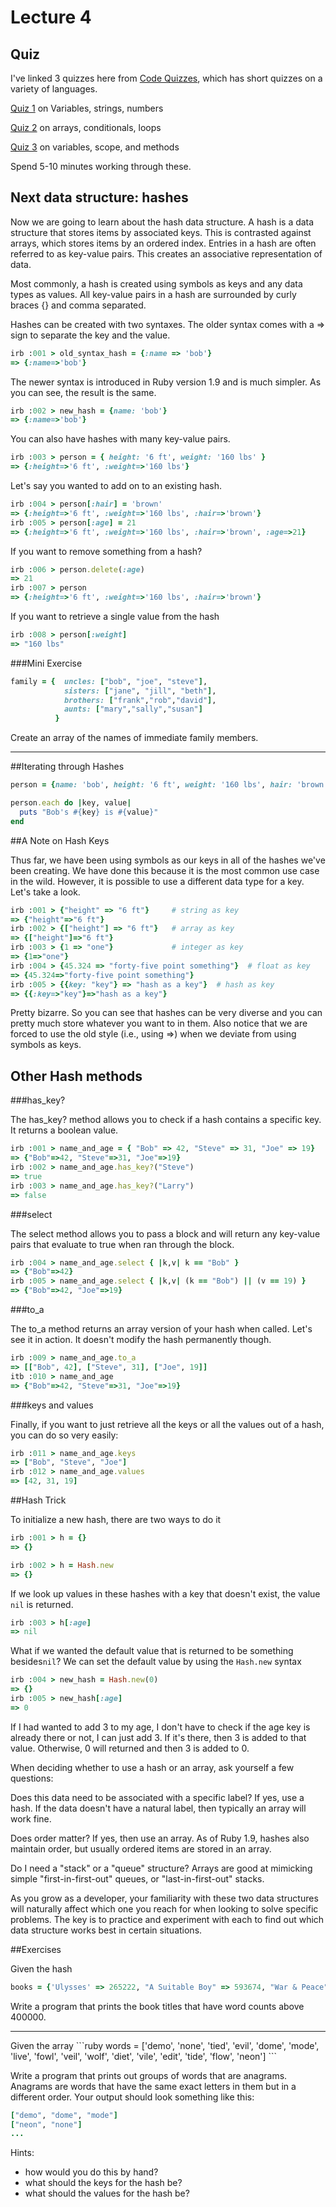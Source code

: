 # Lecture 4

## Quiz

I've linked 3 quizzes here from [Code Quizzes](https://www.codequizzes.com), which has short quizzes on a variety of languages.

[Quiz 1](http://www.codequizzes.com/learn-ruby/variables-strings-numbers) on Variables, strings, numbers

[Quiz 2](http://www.codequizzes.com/learn-ruby/arrays-conditionals-loops) on arrays, conditionals, loops

[Quiz 3](https://www.codequizzes.com/learn-ruby/variable-scope-methods) on variables, scope, and methods

Spend 5-10 minutes working through these.

## Next data structure: hashes

Now we are going to learn about the hash data structure. A hash is a data structure that stores items by associated keys. This is contrasted against arrays, which stores items by an ordered index. Entries in a hash are often referred to as key-value pairs. This creates an associative representation of data.

Most commonly, a hash is created using symbols as keys and any data types as values. All key-value pairs in a hash are surrounded by curly braces {} and comma separated.

Hashes can be created with two syntaxes. The older syntax comes with a => sign to separate the key and the value.

```ruby
irb :001 > old_syntax_hash = {:name => 'bob'}
=> {:name=>'bob'}
```

The newer syntax is introduced in Ruby version 1.9 and is much simpler. As you can see, the result is the same.
```ruby
irb :002 > new_hash = {name: 'bob'}
=> {:name=>'bob'}
```

You can also have hashes with many key-value pairs.
```ruby
irb :003 > person = { height: '6 ft', weight: '160 lbs' }
=> {:height=>'6 ft', :weight=>'160 lbs'}
```
Let's say you wanted to add on to an existing hash.
```ruby
irb :004 > person[:hair] = 'brown'
=> {:height=>'6 ft', :weight=>'160 lbs', :hair=>'brown'}
irb :005 > person[:age] = 21
=> {:height=>'6 ft', :weight=>'160 lbs', :hair=>'brown', :age=>21}
```

If you want to remove something from a hash?
```ruby
irb :006 > person.delete(:age)
=> 21
irb :007 > person
=> {:height=>'6 ft', :weight=>'160 lbs', :hair=>'brown'}
```

If you want to retrieve a single value from the hash
```ruby
irb :008 > person[:weight]
=> "160 lbs"
```



###Mini Exercise

```ruby
family = {  uncles: ["bob", "joe", "steve"],
            sisters: ["jane", "jill", "beth"],
            brothers: ["frank","rob","david"],
            aunts: ["mary","sally","susan"]
          }
```
Create an array of the names of immediate family members.

<hr>

##Iterating through Hashes

```ruby
person = {name: 'bob', height: '6 ft', weight: '160 lbs', hair: 'brown'}

person.each do |key, value|
  puts "Bob's #{key} is #{value}"
end
```

##A Note on Hash Keys

Thus far, we have been using symbols as our keys in all of the hashes we've been creating. We have done this because it is the most common use case in the wild. However, it is possible to use a different data type for a key. Let's take a look.

```ruby
irb :001 > {"height" => "6 ft"}     # string as key
=> {"height"=>"6 ft"}
irb :002 > {["height"] => "6 ft"}   # array as key
=> {["height"]=>"6 ft"}
irb :003 > {1 => "one"}             # integer as key
=> {1=>"one"}
irb :004 > {45.324 => "forty-five point something"}  # float as key
=> {45.324=>"forty-five point something"}
irb :005 > {{key: "key"} => "hash as a key"}  # hash as key
=> {{:key=>"key"}=>"hash as a key"}
```

Pretty bizarre. So you can see that hashes can be very diverse and you can pretty much store whatever you want to in them. Also notice that we are forced to use the old style (i.e., using =>) when we deviate from using symbols as keys.

## Other Hash methods

###has_key?

The has_key? method allows you to check if a hash contains a specific key. It returns a boolean value.
```ruby
irb :001 > name_and_age = { "Bob" => 42, "Steve" => 31, "Joe" => 19}
=> {"Bob"=>42, "Steve"=>31, "Joe"=>19}
irb :002 > name_and_age.has_key?("Steve")
=> true
irb :003 > name_and_age.has_key?("Larry")
=> false
```

###select

The select method allows you to pass a block and will return any key-value pairs that evaluate to true when ran through the block.

```ruby
irb :004 > name_and_age.select { |k,v| k == "Bob" }
=> {"Bob"=>42}
irb :005 > name_and_age.select { |k,v| (k == "Bob") || (v == 19) }
=> {"Bob"=>42, "Joe"=>19}
```

###to_a

The to_a method returns an array version of your hash when called. Let's see it in action. It doesn't modify the hash permanently though.

```ruby
irb :009 > name_and_age.to_a
=> [["Bob", 42], ["Steve", 31], ["Joe", 19]]
itb :010 > name_and_age
=> {"Bob"=>42, "Steve"=>31, "Joe"=>19}
```

###keys and values

Finally, if you want to just retrieve all the keys or all the values out of a hash, you can do so very easily:

```ruby
irb :011 > name_and_age.keys
=> ["Bob", "Steve", "Joe"]
irb :012 > name_and_age.values
=> [42, 31, 19]
```

##Hash Trick

To initialize a new hash, there are two ways to do it
```ruby
irb :001 > h = {}
=> {}
```

```ruby
irb :002 > h = Hash.new
=> {}
```

If we look up values in these hashes with a key that doesn't exist, the value `nil` is returned.

```ruby
irb :003 > h[:age]
=> nil
```

What if we wanted the default value that is returned to be something besides`nil`? We can set the default value by using the `Hash.new` syntax

```ruby
irb :004 > new_hash = Hash.new(0)
=> {}
irb :005 > new_hash[:age]
=> 0
```
If I had wanted to add 3 to my age, I don't have to check if the age key is already there or not, I can just add 3. If it's there, then 3 is added to that value. Otherwise, 0 will returned and then 3 is added to 0.

When deciding whether to use a hash or an array, ask yourself a few questions:

Does this data need to be associated with a specific label? If yes, use a hash. If the data doesn't have a natural label, then typically an array will work fine.

Does order matter? If yes, then use an array. As of Ruby 1.9, hashes also maintain order, but usually ordered items are stored in an array.

Do I need a "stack" or a "queue" structure? Arrays are good at mimicking simple "first-in-first-out" queues, or "last-in-first-out" stacks.

As you grow as a developer, your familiarity with these two data structures will naturally affect which one you reach for when looking to solve specific problems. The key is to practice and experiment with each to find out which data structure works best in certain situations.

##Exercises

Given the hash

```ruby
books = {'Ulysses' => 265222, "A Suitable Boy" => 593674, "War & Peace" => 561304, "Infinite Jest" => 483994, "Bleak House" => 360947, "Les Miserables" => 530982, "Gone with the Wind" => 418053}
```

Write a program that prints the book titles that have word counts above 400000.

<hr>
Given the array
```ruby
words =  ['demo', 'none', 'tied', 'evil', 'dome', 'mode', 'live',
          'fowl', 'veil', 'wolf', 'diet', 'vile', 'edit', 'tide',
          'flow', 'neon']
```

Write a program that prints out groups of words that are anagrams. Anagrams are words that have the same exact letters in them but in a different order. Your output should look something like this:

```ruby
["demo", "dome", "mode"]
["neon", "none"]
...
```
Hints:

* how would you do this by hand?
* what should the keys for the hash be?
* what should the values for the hash be?
